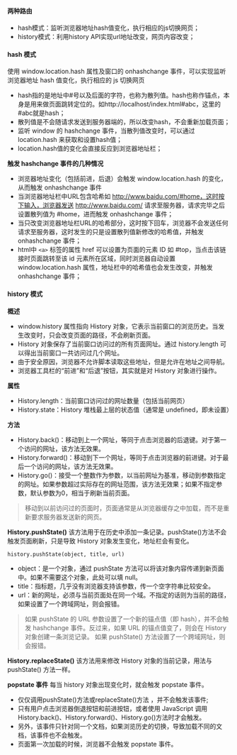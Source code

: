 #### 两种路由
- hash模式：监听浏览器地址hash值变化，执行相应的js切换网页；
- history模式：利用history API实现url地址改变，网页内容改变；

#### hash 模式
使用 window.location.hash 属性及窗口的 onhashchange 事件，可以实现监听浏览器地址 hash 值变化，执行相应的 js 切换网页

- hash指的是地址中#号以及后面的字符，也称为散列值。hash也称作锚点，本身是用来做页面跳转定位的。如http://localhost/index.html#abc，这里的#abc就是hash；
- 散列值是不会随请求发送到服务器端的，所以改变hash，不会重新加载页面；
- 监听 window 的 hashchange 事件，当散列值改变时，可以通过 location.hash 来获取和设置hash值；
- location.hash值的变化会直接反应到浏览器地址栏；

**触发 hashchange 事件的几种情况**
- 浏览器地址变化（包括前进，后退）会触发 window.location.hash 的变化，从而触发 onhashchange 事件
- 当浏览器地址栏中URL包含哈希如 http://www.baidu.com/#home，这时按下输入，浏览器发送 http://www.baidu.com/ 请求至服务器，请求完毕之后设置散列值为 #home，进而触发 onhashchange 事件；
- 当只改变浏览器地址栏URL的哈希部分，这时按下回车，浏览器不会发送任何请求至服务器，这时发生的只是设置散列值新修改的哈希值，并触发 onhashchange 事件；
- html中 `<a>` 标签的属性 href 可以设置为页面的元素 ID 如 #top，当点击该链接时页面跳转至该 id 元素所在区域，同时浏览器自动设置 window.location.hash 属性，地址栏中的哈希值也会发生改变，并触发 onhashchange 事件；

#### history 模式
**概述**
- window.history 属性指向 History 对象，它表示当前窗口的浏览历史。当发生改变时，只会改变页面的路径，不会刷新页面。
- History 对象保存了当前窗口访问过的所有页面网址。通过 history.length 可以得出当前窗口一共访问过几个网址。
- 由于安全原因，浏览器不允许脚本读取这些地址，但是允许在地址之间导航。
- 浏览器工具栏的“前进”和“后退”按钮，其实就是对 History 对象进行操作。

**属性**
- History.length：当前窗口访问过的网址数量（包括当前网页）
- History.state：History 堆栈最上层的状态值（通常是 undefined，即未设置）

**方法**

- History.back()：移动到上一个网址，等同于点击浏览器的后退键。对于第一个访问的网址，该方法无效果。
- History.forward()：移动到下一个网址，等同于点击浏览器的前进键。对于最后一个访问的网址，该方法无效果。
- History.go()：接受一个整数作为参数，以当前网址为基准，移动到参数指定的网址。如果参数超过实际存在的网址范围，该方法无效果；如果不指定参数，默认参数为0，相当于刷新当前页面。

> 移动到以前访问过的页面时，页面通常是从浏览器缓存之中加载，而不是重新要求服务器发送新的网页。

**History.pushState()**
该方法用于在历史中添加一条记录。pushState()方法不会触发页面刷新，只是导致 History 对象发生变化，地址栏会有变化。

`history.pushState(object, title, url)`
- object：是一个对象，通过 pushState 方法可以将该对象内容传递到新页面中。如果不需要这个对象，此处可以填 null。
- title：指标题，几乎没有浏览器支持该参数，传一个空字符串比较安全。
- url：新的网址，必须与当前页面处在同一个域。不指定的话则为当前的路径，如果设置了一个跨域网址，则会报错。

> 如果 pushState 的 URL 参数设置了一个新的锚点值（即 hash），并不会触发 hashchange 事件。反过来，如果 URL 的锚点值变了，则会在 History 对象创建一条浏览记录。
> 如果 pushState() 方法设置了一个跨域网址，则会报错。

**History.replaceState()**
该方法用来修改 History 对象的当前记录，用法与 pushState() 方法一样。

**popstate 事件**
每当 history 对象出现变化时，就会触发 popstate 事件。

- 仅仅调用pushState()方法或replaceState()方法 ，并不会触发该事件;
- 只有用户点击浏览器倒退按钮和前进按钮，或者使用 JavaScript 调用 History.back()、History.forward()、History.go()方法时才会触发。
- 另外，该事件只针对同一个文档，如果浏览历史的切换，导致加载不同的文档，该事件也不会触发。
- 页面第一次加载的时候，浏览器不会触发 popstate 事件。
